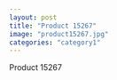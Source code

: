 ```yaml
---
layout: post
title: "Product 15267"
image: "product15267.jpg"
categories: "category1"
---
```

Product 15267
